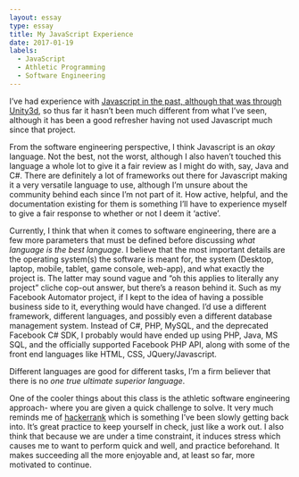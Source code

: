 ```yaml
---
layout: essay
type: essay
title: My JavaScript Experience
date: 2017-01-19
labels:
  - JavaScript
  - Athletic Programming
  - Software Engineering
---
```


I’ve had experience with [Javascript in the past, although that was through Unity3d](https://senderjosh.github.io/projects/StudyBuddy), so thus far it hasn’t been much different from what I’ve seen, although it has been a good refresher having not used Javascript much since that project.

From the software engineering perspective, I think Javascript is an <i>okay</i> language. Not the best, not the worst, although I also haven’t touched this language a whole lot to give it a fair review as I might do with, say, Java and C#. There are definitely a lot of frameworks out there for Javascript making it a very versatile language to use, although I’m unsure about the community behind each since I’m not part of it. How active, helpful, and the documentation existing for them is something I’ll have to experience myself to give a fair response to whether or not I deem it ‘active’. 

Currently, I think that when it comes to software engineering, there are a few more parameters that must be defined before discussing <i>what language is the best language</i>. I believe that the most important details are the operating system(s) the software is meant for, the system (Desktop, laptop, mobile, tablet, game console, web-app), and what exactly the project is. The latter may sound vague and “oh this applies to literally any project” cliche cop-out answer, but there’s a reason behind it. Such as my Facebook Automator project, if I kept to the idea of having a possible business side to it, everything would have changed. I’d use a different framework, different languages, and possibly even a different database management system. Instead of C#, PHP, MySQL, and the deprecated Facebook C# SDK, I probably would have ended up using PHP, Java, MS SQL, and the officially supported Facebook PHP API, along with some of the front end languages like HTML, CSS, JQuery/Javascript.

Different languages are good for different tasks, I’m a firm believer that there is no <i>one true ultimate superior language</i>.

One of the cooler things about this class is the athletic software engineering approach- where you are given a quick challenge to solve. It very much reminds me of [hackerrank](https://www.hackerrank.com/) which is something I’ve been slowly getting back into. It’s great practice to keep yourself in check, just like a work out. I also think that because we are under a time constraint, it induces stress which causes me to want to perform quick and well, and practice beforehand. It makes succeeding all the more enjoyable and, at least so far, more motivated to continue.
